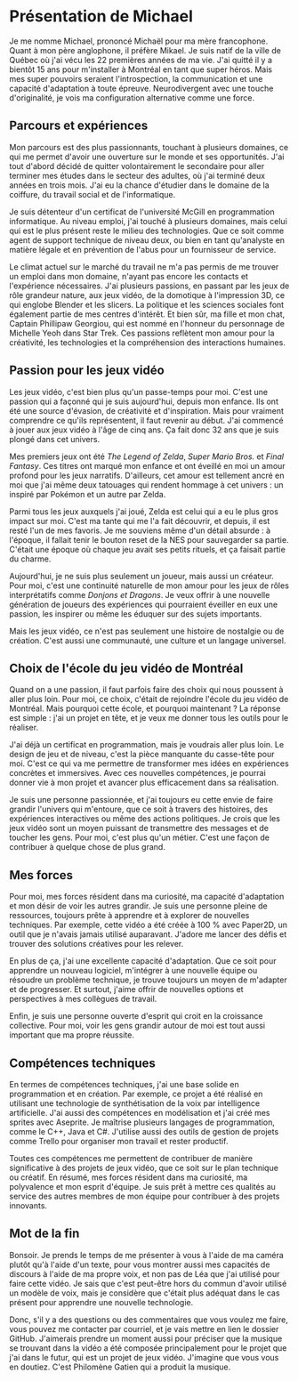 # Présentation de Michael

Je me nomme Michael, prononcé Michaël pour ma mère francophone. Quant à mon père anglophone, il préfère Mikael. Je suis natif de la ville de Québec où j'ai vécu les 22 premières années de ma vie. J'ai quitté il y a bientôt 15 ans pour m'installer à Montréal en tant que super héros. Mais mes super pouvoirs seraient l'introspection, la communication et une capacité d'adaptation à toute épreuve. Neurodivergent avec une touche d'originalité, je vois ma configuration alternative comme une force.

## Parcours et expériences

Mon parcours est des plus passionnants, touchant à plusieurs domaines, ce qui me permet d'avoir une ouverture sur le monde et ses opportunités. J'ai tout d'abord décidé de quitter volontairement le secondaire pour aller terminer mes études dans le secteur des adultes, où j'ai terminé deux années en trois mois. J'ai eu la chance d'étudier dans le domaine de la coiffure, du travail social et de l'informatique.

Je suis détenteur d'un certificat de l'université McGill en programmation informatique. Au niveau emploi, j'ai touché à plusieurs domaines, mais celui qui est le plus présent reste le milieu des technologies. Que ce soit comme agent de support technique de niveau deux, ou bien en tant qu'analyste en matière légale et en prévention de l'abus pour un fournisseur de service.

Le climat actuel sur le marché du travail ne m'a pas permis de me trouver un emploi dans mon domaine, n'ayant pas encore les contacts et l'expérience nécessaires. J'ai plusieurs passions, en passant par les jeux de rôle grandeur nature, aux jeux vidéo, de la domotique à l'impression 3D, ce qui englobe Blender et les slicers. La politique et les sciences sociales font également partie de mes centres d'intérêt. Et bien sûr, ma fille et mon chat, Captain Phillipaw Georgiou, qui est nommé en l'honneur du personnage de Michelle Yeoh dans Star Trek. Ces passions reflètent mon amour pour la créativité, les technologies et la compréhension des interactions humaines.

## Passion pour les jeux vidéo

Les jeux vidéo, c'est bien plus qu'un passe-temps pour moi. C'est une passion qui a façonné qui je suis aujourd'hui, depuis mon enfance. Ils ont été une source d'évasion, de créativité et d'inspiration. Mais pour vraiment comprendre ce qu'ils représentent, il faut revenir au début. J'ai commencé à jouer aux jeux vidéo à l'âge de cinq ans. Ça fait donc 32 ans que je suis plongé dans cet univers.

Mes premiers jeux ont été *The Legend of Zelda*, *Super Mario Bros.* et *Final Fantasy*. Ces titres ont marqué mon enfance et ont éveillé en moi un amour profond pour les jeux narratifs. D'ailleurs, cet amour est tellement ancré en moi que j'ai même deux tatouages qui rendent hommage à cet univers : un inspiré par Pokémon et un autre par Zelda.

Parmi tous les jeux auxquels j'ai joué, Zelda est celui qui a eu le plus gros impact sur moi. C'est ma tante qui me l'a fait découvrir, et depuis, il est resté l'un de mes favoris. Je me souviens même d'un détail absurde : à l'époque, il fallait tenir le bouton reset de la NES pour sauvegarder sa partie. C'était une époque où chaque jeu avait ses petits rituels, et ça faisait partie du charme.

Aujourd'hui, je ne suis plus seulement un joueur, mais aussi un créateur. Pour moi, c'est une continuité naturelle de mon amour pour les jeux de rôles interprétatifs comme *Donjons et Dragons*. Je veux offrir à une nouvelle génération de joueurs des expériences qui pourraient éveiller en eux une passion, les inspirer ou même les éduquer sur des sujets importants.

Mais les jeux vidéo, ce n'est pas seulement une histoire de nostalgie ou de création. C'est aussi une communauté, une culture et un langage universel.

## Choix de l'école du jeu vidéo de Montréal

Quand on a une passion, il faut parfois faire des choix qui nous poussent à aller plus loin. Pour moi, ce choix, c'était de rejoindre l'école du jeu vidéo de Montréal. Mais pourquoi cette école, et pourquoi maintenant ? La réponse est simple : j'ai un projet en tête, et je veux me donner tous les outils pour le réaliser.

J'ai déjà un certificat en programmation, mais je voudrais aller plus loin. Le design de jeu et de niveau, c'est la pièce manquante du casse-tête pour moi. C'est ce qui va me permettre de transformer mes idées en expériences concrètes et immersives. Avec ces nouvelles compétences, je pourrai donner vie à mon projet et avancer plus efficacement dans sa réalisation.

Je suis une personne passionnée, et j'ai toujours eu cette envie de faire grandir l'univers qui m'entoure, que ce soit à travers des histoires, des expériences interactives ou même des actions politiques. Je crois que les jeux vidéo sont un moyen puissant de transmettre des messages et de toucher les gens. Pour moi, c'est plus qu'un métier. C'est une façon de contribuer à quelque chose de plus grand.

## Mes forces

Pour moi, mes forces résident dans ma curiosité, ma capacité d'adaptation et mon désir de voir les autres grandir. Je suis une personne pleine de ressources, toujours prête à apprendre et à explorer de nouvelles techniques. Par exemple, cette vidéo a été créée à 100 % avec Paper2D, un outil que je n'avais jamais utilisé auparavant. J'adore me lancer des défis et trouver des solutions créatives pour les relever.

En plus de ça, j'ai une excellente capacité d'adaptation. Que ce soit pour apprendre un nouveau logiciel, m'intégrer à une nouvelle équipe ou résoudre un problème technique, je trouve toujours un moyen de m'adapter et de progresser. Et surtout, j'aime offrir de nouvelles options et perspectives à mes collègues de travail.

Enfin, je suis une personne ouverte d'esprit qui croit en la croissance collective. Pour moi, voir les gens grandir autour de moi est tout aussi important que ma propre réussite.

## Compétences techniques

En termes de compétences techniques, j'ai une base solide en programmation et en création. Par exemple, ce projet a été réalisé en utilisant une technologie de synthétisation de la voix par intelligence artificielle. J'ai aussi des compétences en modélisation et j'ai créé mes sprites avec Aseprite. Je maîtrise plusieurs langages de programmation, comme le C++, Java et C#. J'utilise aussi des outils de gestion de projets comme Trello pour organiser mon travail et rester productif.

Toutes ces compétences me permettent de contribuer de manière significative à des projets de jeux vidéo, que ce soit sur le plan technique ou créatif. En résumé, mes forces résident dans ma curiosité, ma polyvalence et mon esprit d'équipe. Je suis prêt à mettre ces qualités au service des autres membres de mon équipe pour contribuer à des projets innovants.

## Mot de la fin

Bonsoir. Je prends le temps de me présenter à vous à l'aide de ma caméra plutôt qu'à l'aide d'un texte, pour vous montrer aussi mes capacités de discours à l'aide de ma propre voix, et non pas de Léa que j'ai utilisé pour faire cette vidéo. Je sais que c'est peut-être hors du commun d'avoir utilisé un modèle de voix, mais je considère que c'était plus adéquat dans le cas présent pour apprendre une nouvelle technologie.

Donc, s'il y a des questions ou des commentaires que vous voulez me faire, vous pouvez me contacter par courriel, et je vais mettre en lien le dossier GitHub. J'aimerais prendre un moment aussi pour préciser que la musique se trouvant dans la vidéo a été composée principalement pour le projet que j'ai dans le futur, qui est un projet de jeux vidéo. J'imagine que vous vous en doutiez. C'est Philomène Gatien qui a produit la musique.
